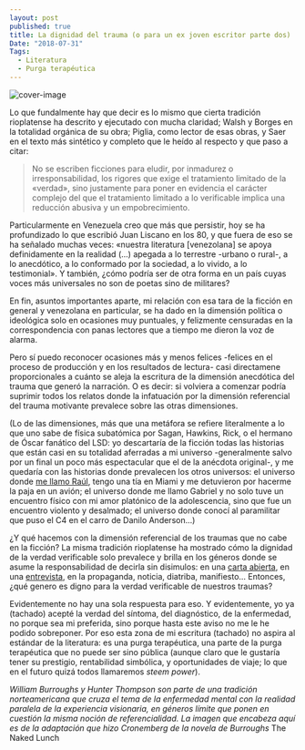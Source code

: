 ```yaml
---
layout: post
published: true
title: La dignidad del trauma (o para un ex joven escritor parte dos)
Date: "2018-07-31"
Tags: 
  - Literatura
  - Purga terapéutica 
---
```

![cover-image](https://steemitimages.com/0x0/https://www.maspormas.com/img/2016/04/naked-lunchssssss-768x432.jpg)

Lo que fundalmente hay que decir es lo mismo que cierta tradición rioplatense ha descrito y ejecutado con mucha claridad; Walsh y Borges en la totalidad orgánica de su obra; Piglia, como lector de esas obras, y Saer en el texto más sintético y completo que le heído al respecto y que paso a citar:

> No se escriben ficciones para eludir, por inmadurez o irresponsabilidad, los rigores que exige el tratamiento limitado de la «verdad», sino justamente para poner en evidencia el carácter complejo del que el tratamiento limitado a lo verificable implica una reducción abusiva y un empobrecimiento.

Particularmente en Venezuela creo que más que persistir, hoy se ha profundizado lo que escribió Juan Liscano en los 80, y que fuera de eso se ha señalado muchas veces: «nuestra literatura [venezolana] se apoya definidamente en la realidad (...) apegada a lo terrestre -urbano o rural-, a lo anecdótico, a lo conformado por la sociedad, a lo vivido, a lo testimonial». Y también, ¿cómo podría ser de otra forma en un país cuyas voces más universales no son de poetas sino de militares?

En fin, asuntos importantes aparte, mi relación con esa tara de la ficción en general y venezolana en particular, se ha dado en la dimensión política o ideológica solo en ocasiones muy puntuales, y felizmente censuradas en la correspondencia con panas lectores que a tiempo me dieron la voz de alarma.

Pero sí puedo reconocer ocasiones más y menos felices -felices en el proceso de producción y en los resultados de lectura- casi directamene proporcionales a cuánto se aleja la escritura de la dimensión anecdótica del trauma que generó la narración. O es decir: si volviera a comenzar podría suprimir todos los relatos donde la infatuación por la dimensión referencial del trauma motivante prevalece sobre las otras dimensiones.

(Lo de las dimensiones, más que una metáfora se refiere literalmente a lo que uno sabe de física subatómica por Sagan, Hawkins, Rick, o el hermano de Óscar fanático del LSD: yo descartaría de la ficción todas las historias que están casi en su totalidad aferradas a mi universo -generalmente salvo por un final un poco más espectacular que el de la anécdota original-, y me quedaría con las historias donde prevalecen los otros universos: el universo donde [me llamo Raúl](https://circulodepoesia.com/2010/01/cuento-venezolano-03-eduardo-febres/), tengo una tía en Miami y me detuvieron por hacerme la paja en un avión; el universo donde me llamo Gabriel y no solo tuve un encuentro físico con mi amor platónico de la adolescencia, sino que fue un encuentro violento y desalmado; el universo donde conocí al paramilitar que puso el C4 en el carro de Danilo Anderson...)

¿Y qué hacemos con la dimensión referencial de los traumas que no cabe en la ficción? La misma tradición rioplatense ha mostrado cómo la dignidad de la verdad verificable solo prevalece y brilla en los géneros donde se asume la responsabilidad de decirla sin disimulos: en una [carta abierta](http://www.domhelder.edu.br/veredas_direito/pdf/26_160.pdf), en una [entrevista](http://www.rtve.es/alacarta/videos/a-fondo/jorge-luis-borges-fondo-1976/1116621/), en la propaganda, noticia, diatriba, manifiesto... Entonces, ¿qué genero es digno para la verdad verificable de nuestros traumas?

Evidentemente no hay una sola respuesta para eso. Y evidentemente, yo ya (tachado) acepté la verdad del síntoma, del diagnóstico, de la enfermedad, no porque sea mi preferida, sino porque hasta este aviso no me le he podido sobreponer. Por eso esta zona de mi escritura (tachado) no aspira al estándar de la literatura: es una purga terapéutica, una parte de la purga terapéutica que no puede ser sino pública (aunque claro que le gustaría tener su prestigio, rentabilidad simbólica, y oportunidades de viaje; lo que en el futuro quizá todos llamaremos *steem power*).

*William Burroughs y Hunter Thompson son parte de una tradición norteamericana que cruza el tema de la enfermedad mental con la realidad paralela de la experiencia visionaria, en géneros límite que ponen en cuestión la misma noción de referencialidad. La imagen que encabeza aquí es de la adaptación que hizo Cronemberg de la novela de Burroughs* The Naked Lunch




